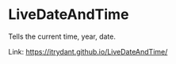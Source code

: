 # LiveDateAndTime

Tells the current time, year, date.


Link: https://itrydant.github.io/LiveDateAndTime/
